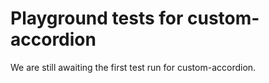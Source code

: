 # Playground tests for custom-accordion
We are still awaiting the first test run for custom-accordion.
